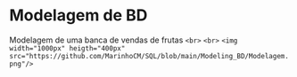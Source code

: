 # Modelagem de BD

Modelagem de uma banca de vendas de frutas
`<br>`
`<br>`
`<img width="1000px" heigth="400px" src="https://github.com/MarinhoCM/SQL/blob/main/Modeling_BD/Modelagem.png"/>`
